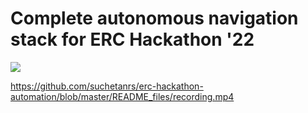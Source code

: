 # Complete autonomous navigation stack for ERC Hackathon '22

![](https://github.com/suchetanrs/erc-hackathon-automation/blob/master/live_map/rosgraph.png)

https://github.com/suchetanrs/erc-hackathon-automation/blob/master/README_files/recording.mp4
